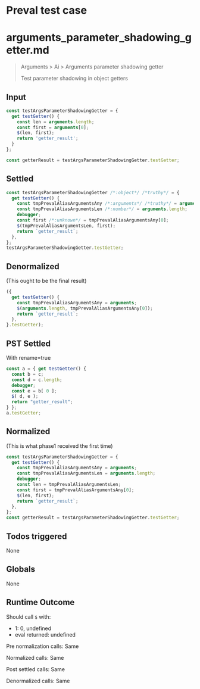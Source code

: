 # Preval test case

# arguments_parameter_shadowing_getter.md

> Arguments > Ai > Arguments parameter shadowing getter
>
> Test parameter shadowing in object getters

## Input

`````js filename=intro
const testArgsParameterShadowingGetter = {
  get testGetter() {
    const len = arguments.length;
    const first = arguments[0];
    $(len, first);
    return 'getter_result';
  }
};

const getterResult = testArgsParameterShadowingGetter.testGetter;
`````


## Settled


`````js filename=intro
const testArgsParameterShadowingGetter /*:object*/ /*truthy*/ = {
  get testGetter() {
    const tmpPrevalAliasArgumentsAny /*:arguments*/ /*truthy*/ = arguments;
    const tmpPrevalAliasArgumentsLen /*:number*/ = arguments.length;
    debugger;
    const first /*:unknown*/ = tmpPrevalAliasArgumentsAny[0];
    $(tmpPrevalAliasArgumentsLen, first);
    return `getter_result`;
  },
};
testArgsParameterShadowingGetter.testGetter;
`````


## Denormalized
(This ought to be the final result)

`````js filename=intro
({
  get testGetter() {
    const tmpPrevalAliasArgumentsAny = arguments;
    $(arguments.length, tmpPrevalAliasArgumentsAny[0]);
    return `getter_result`;
  },
}.testGetter);
`````


## PST Settled
With rename=true

`````js filename=intro
const a = { get testGetter() {
  const b = c;
  const d = c.length;
  debugger;
  const e = b[ 0 ];
  $( d, e );
  return "getter_result";
} };
a.testGetter;
`````


## Normalized
(This is what phase1 received the first time)

`````js filename=intro
const testArgsParameterShadowingGetter = {
  get testGetter() {
    const tmpPrevalAliasArgumentsAny = arguments;
    const tmpPrevalAliasArgumentsLen = arguments.length;
    debugger;
    const len = tmpPrevalAliasArgumentsLen;
    const first = tmpPrevalAliasArgumentsAny[0];
    $(len, first);
    return `getter_result`;
  },
};
const getterResult = testArgsParameterShadowingGetter.testGetter;
`````


## Todos triggered


None


## Globals


None


## Runtime Outcome


Should call `$` with:
 - 1: 0, undefined
 - eval returned: undefined

Pre normalization calls: Same

Normalized calls: Same

Post settled calls: Same

Denormalized calls: Same
